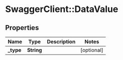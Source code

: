 # SwaggerClient::DataValue

## Properties
Name | Type | Description | Notes
------------ | ------------- | ------------- | -------------
**_type** | **String** |  | [optional] 


